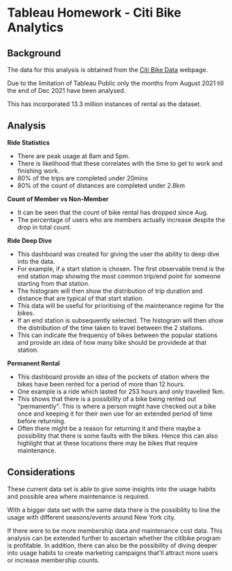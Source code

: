 # Tableau Homework - Citi Bike Analytics

## Background

The data for this analysis is obtained from the [Citi Bike Data](https://www.citibikenyc.com/system-data) webpage.

Due to the limitation of Tableau Public only the months from August 2021 till the end of Dec 2021 have been analysed.

This has incorporated 13.3 million instances of rental as the dataset.

## Analysis

**Ride Statistics**
* There are peak usage at 8am and 5pm.
* There is likelihood that these correlates with the time to get to work and finishing work.
* 80% of the trips are completed under 20mins
* 80% of the count of distances are completed under 2.8km

**Count of Member vs Non-Member**

* It can be seen that the count of bike rental has dropped since Aug.
* The percentage of users who are members actually increase despite the drop in total count.

**Ride Deep Dive**

* This dashboard was created for giving the user the ability to deep dive into the data.
* For example, if a start station is chosen. The first observable trend is the end station map showing the most common trip/end point for someone starting from that station.
* The histogram will then show the distribution of trip duration and distance that are typical of that start station.
* This data will be useful for prioritising of the maintenance regime for the bikes.
* If an end station is subsequently selected. The histogram will then show the distribution of the time taken to travel between the 2 stations.
* This can indicate the frequency of bikes between the popular stations and provide an idea of how many bike should be providede at that station.

**Permanent Rental**

* This dashboard provide an idea of the pockets of station where the bikes have been rented for a period of more than 12 hours.
* One example is a ride which lasted for 253 hours and only travelled 1km.
* This shows that there is a possibility of a bike being rented out "permanently". This is where a person might have checked out a bike once and keeping it for their own use for an extended period of time before returning. 
* Often there might be a reason for returning it and there maybe a possibility that there is some faults with the bikes. Hence this can also highlight that at these locations there may be bikes that require maintenance. 

## Considerations

These current data set is able to give some insights into the usage habits and possible area where maintenance is required. 

With a bigger data set with the same data there is the possibliity to line the usage with different seasons/events around New York city.

If there were to be more membership data and maintenance cost data. This analysis can be extended further to ascertain whether the citibike program is profitable. 
In addition, there can also be the possibility of diving deeper into usage habits to create marketing campaigns that'll attract more users or increase membership counts. 